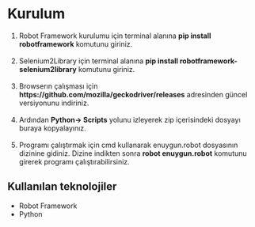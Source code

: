 
# Kurulum
<ol>
<li>Robot Framework kurulumu için terminal alanına   <strong>pip install robotframework</strong>   komutunu giriniz.</li><br>

<li>Selenium2Library için terminal alanına <strong>pip install robotframework-selenium2library</strong> komutunu giriniz.</li><br>

<li>Browserın çalışması için <strong>https://github.com/mozilla/geckodriver/releases</strong>  adresinden güncel versiyonunu indiriniz.</li><br>
 <li>Ardından  <strong>Python-> Scripts</strong> yolunu izleyerek zip içerisindeki dosyayı buraya kopyalayınız.</li><br>

<li>Programı çalıştırmak için cmd kullanarak enuygun.robot dosyasının dizinine gidiniz. Dizine indikten sonra <strong>robot enuygun.robot</strong> komutunu girerek programı çalıştırabilirsiniz.</li>
</ol>

## Kullanılan teknolojiler
<ul>
 <li>Robot Framework</li>
 
 <li>Python</li>
</ul>
